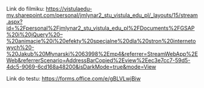 Link do filmiku: https://vistulaedu-my.sharepoint.com/personal/jmlynar2_stu_vistula_edu_pl/_layouts/15/stream.aspx?id=%2Fpersonal%2Fjmlynar2_stu_vistula_edu_pl%2FDocuments%2FGSAP%20i%20jQuery%20–%20animacje%20i%20efekty%20specjalne%20dla%20stron%20internetowych%20-%20Jakub%20Młynarski%2063998%2Emp4&referrer=StreamWebApp%2EWeb&referrerScenario=AddressBarCopied%2Eview%2Eec3e7cc7-59d5-4dc5-9069-6cd168a48200&isDarkMode=true&mode=View

Link do testu: https://forms.office.com/e/gBLVLwjBiw